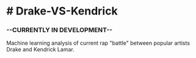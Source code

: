 <html>
  
<h1># Drake-VS-Kendrick </h1>
<h3>--CURRENTLY IN DEVELOPMENT--</h3>
<p>Machine learning analysis of current rap "battle" between popular artists Drake and Kendrick Lamar. </p>


  
</html>

